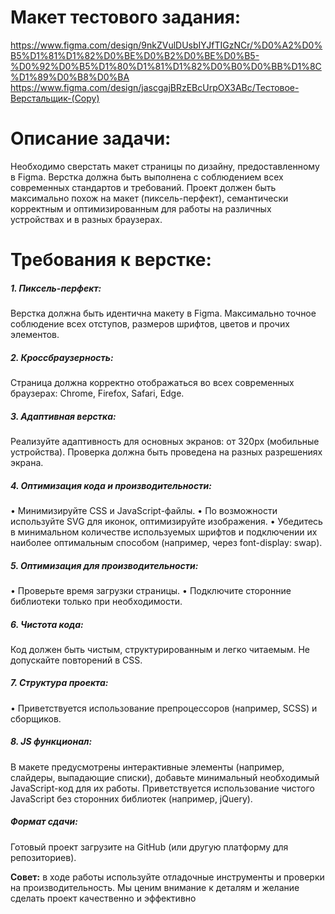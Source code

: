 # Макет тестового задания:
https://www.figma.com/design/9nkZVulDUsbIYJfTIGzNCr/%D0%A2%D0%B5%D1%81%D1%82%D0%BE%D0%B2%D0%BE%D0%B5-%D0%92%D0%B5%D1%80%D1%81%D1%82%D0%B0%D0%BB%D1%8C%D1%89%D0%B8%D0%BA
https://www.figma.com/design/jascgajBRzEBcUrpOX3ABc/Тестовое-Верстальщик-(Copy)

# Описание задачи:
Необходимо сверстать макет страницы по дизайну, предоставленному в Figma. Верстка должна быть выполнена с соблюдением всех современных стандартов и требований. Проект должен быть максимально похож на макет (пиксель-перфект), семантически корректным и оптимизированным для работы на различных устройствах и в разных браузерах.

# Требования к верстке:

##### 1.  Пиксель-перфект:
Верстка должна быть идентична макету в Figma. Максимально точное соблюдение всех отступов, размеров шрифтов, цветов и прочих элементов.
##### 2.  Кроссбраузерность:
Страница должна корректно отображаться во всех современных браузерах: Chrome, Firefox, Safari, Edge. 
##### 3.  Адаптивная верстка:
Реализуйте адаптивность для основных экранов: от 320px (мобильные устройства). Проверка должна быть проведена на разных разрешениях экрана. 
##### 4.  Оптимизация кода и производительности:
  •  Минимизируйте CSS и JavaScript-файлы.
  •  По возможности используйте SVG для иконок, оптимизируйте изображения.
  •  Убедитесь в минимальном количестве используемых шрифтов и подключении их наиболее оптимальным способом (например, через font-display: swap).
##### 5.  Оптимизация для производительности:
  •  Проверьте время загрузки страницы.
  •  Подключите сторонние библиотеки только при необходимости.
##### 6.  Чистота кода:
Код должен быть чистым, структурированным и легко читаемым. Не допускайте повторений в CSS.
##### 7.  Структура проекта:

  •  Приветствуется использование препроцессоров (например, SCSS) и сборщиков.
  
##### 8.  JS функционал:
В макете предусмотрены интерактивные элементы (например, слайдеры, выпадающие списки), добавьте минимальный необходимый JavaScript-код для их работы. Приветствуется использование чистого JavaScript без сторонних библиотек (например, jQuery).
##### Формат сдачи:
Готовый проект загрузите на GitHub (или другую платформу для репозиториев).

**Совет:** в ходе работы используйте отладочные инструменты и проверки на производительность. Мы ценим внимание к деталям и желание сделать проект качественно и эффективно